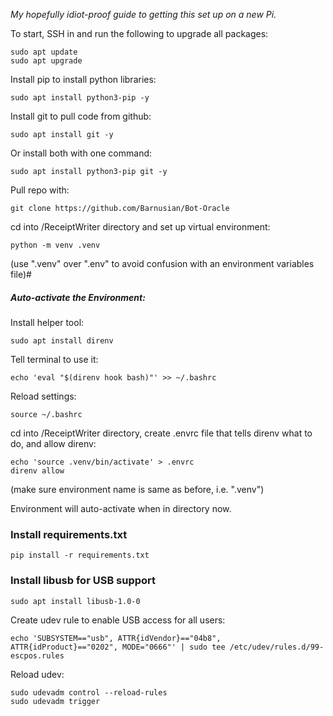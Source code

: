 *My hopefully idiot-proof guide to getting this set up on a new Pi.*

To start, SSH in and run the following to upgrade all packages:

```
sudo apt update
sudo apt upgrade
```

Install pip to install python libraries:

```
sudo apt install python3-pip -y
```

Install git to pull code from github:

```
sudo apt install git -y
```

Or install both with one command:

```
sudo apt install python3-pip git -y
```

Pull repo with:

```
git clone https://github.com/Barnusian/Bot-Oracle
```

cd into /ReceiptWriter directory and set up virtual environment:

```
python -m venv .venv
```
(use ".venv" over ".env" to avoid confusion with an environment variables file)#

##### Auto-activate the Environment:

Install helper tool:

```
sudo apt install direnv
```

Tell terminal to use it:

```
echo 'eval "$(direnv hook bash)"' >> ~/.bashrc
```

Reload settings:

```
source ~/.bashrc
```

cd into /ReceiptWriter directory, create .envrc file that tells direnv what to do, and allow direnv:

```
echo 'source .venv/bin/activate' > .envrc
direnv allow
```
(make sure environment name is same as before, i.e. ".venv")

Environment will auto-activate when in directory now.

### Install requirements.txt

```
pip install -r requirements.txt
```

### Install libusb for USB support

```
sudo apt install libusb-1.0-0
```

Create udev rule to enable USB access for all users:

```
echo 'SUBSYSTEM=="usb", ATTR{idVendor}=="04b8", ATTR{idProduct}=="0202", MODE="0666"' | sudo tee /etc/udev/rules.d/99-escpos.rules
```

Reload udev:

```
sudo udevadm control --reload-rules
sudo udevadm trigger
```
